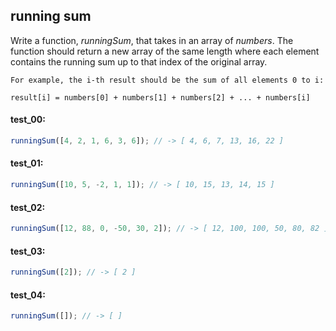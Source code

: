 ## running sum

Write a function, _runningSum_, that takes in an array of *numbers*. The function should return a new
array of the same length where each element contains the running sum up to that index of the original array.

```plaintext
For example, the i-th result should be the sum of all elements 0 to i:

result[i] = numbers[0] + numbers[1] + numbers[2] + ... + numbers[i]
```

#### test_00:

```js
runningSum([4, 2, 1, 6, 3, 6]); // -> [ 4, 6, 7, 13, 16, 22 ] 
```

#### test_01:

```js
runningSum([10, 5, -2, 1, 1]); // -> [ 10, 15, 13, 14, 15 ] 
```

#### test_02:

```js
runningSum([12, 88, 0, -50, 30, 2]); // -> [ 12, 100, 100, 50, 80, 82 ] 
```

#### test_03:

```js
runningSum([2]); // -> [ 2 ] 
```

#### test_04:

```js
runningSum([]); // -> [ ] 
```
